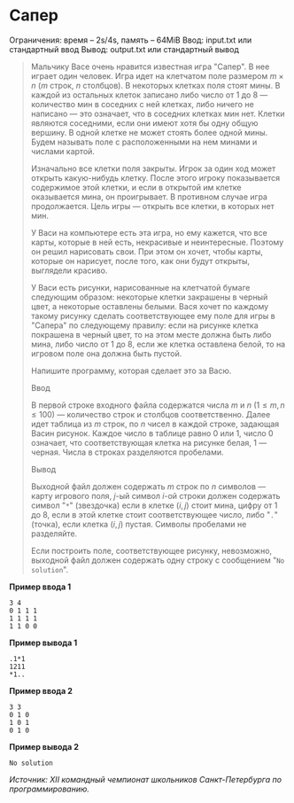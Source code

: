 # Сапер

Ограничения: время – 2s/4s, память – 64MiB Ввод: input.txt или стандартный ввод Вывод: output.txt или стандартный вывод

> Мальчику Васе очень нравится известная игра "Сапер". В нее играет один человек. Игра идет на клетчатом поле размером $m × n$ ($m$ строк, $n$ столбцов). В некоторых клетках поля стоят мины. В каждой из остальных клеток записано либо число от 1 до 8 — количество мин в соседних с ней клетках, либо ничего не написано — это означает, что в соседних клетках мин нет. Клетки являются соседними, если они имеют хотя бы одну общую вершину. В одной клетке не может стоять более одной мины. Будем называть поле с расположенными на нем минами и числами картой.
>
> Изначально все клетки поля закрыты. Игрок за один ход может открыть какую-нибудь клетку. После этого игроку показывается содержимое этой клетки, и если в открытой им клетке оказывается мина, он проигрывает. В противном случае игра продолжается. Цель игры — открыть все клетки, в которых нет мин.
>
> У Васи на компьютере есть эта игра, но ему кажется, что все карты, которые в ней есть, некрасивые и неинтересные. Поэтому он решил нарисовать свои. При этом он хочет, чтобы карты, которые он нарисует, после того, как они будут открыты, выглядели красиво.
>
> У Васи есть рисунки, нарисованные на клетчатой бумаге следующим образом: некоторые клетки закрашены в черный цвет, а некоторые оставлены белыми. Вася хочет по каждому такому рисунку сделать соответствующее ему поле для игры в "Сапера" по следующему правилу: если на рисунке клетка покрашена в черный цвет, то на этом месте должна быть либо мина, либо число от 1 до 8, если же клетка оставлена белой, то на игровом поле она должна быть пустой.
>
> Напишите программу, которая сделает это за Васю.
>
> Ввод
>
> В первой строке входного файла содержатся числа $m$ и $n$ $(1 ≤ m, n ≤ 100)$ — количество строк и столбцов соответственно. Далее идет таблица из $m$ строк, по $n$ чисел в каждой строке, задающая Васин рисунок. Каждое число в таблице равно 0 или 1, число 0 означает, что соответствующая клетка на рисунке белая, 1 — черная. Числа в строках разделяются пробелами.
>
> Вывод
>
> Выходной файл должен содержать $m$ строк по $n$ символов — карту игрового поля, $j$-ый символ $i$-ой строки должен содержать символ "`*`" (звездочка) если в клетке $(i,j)$ стоит мина, цифру от 1 до 8, если в этой клетке стоит соответствующее число, либо "`.`" (точка), если клетка $(i,j)$ пустая. Символы пробелами не разделяйте.
>
> Если построить поле, соответствующее рисунку, невозможно, выходной файл должен содержать одну строку с сообщением "`No solution`".

**Пример ввода 1**
```
3 4
0 1 1 1
1 1 1 1
1 1 0 0
```
**Пример вывода 1**
```
.1*1
1211
*1..
```
**Пример ввода 2**
```
3 3
0 1 0
1 0 1
0 1 0
```
**Пример вывода 2**
```
No solution
```

*Источник: XII командный чемпионат школьников Санкт-Петербурга по программированию.*
